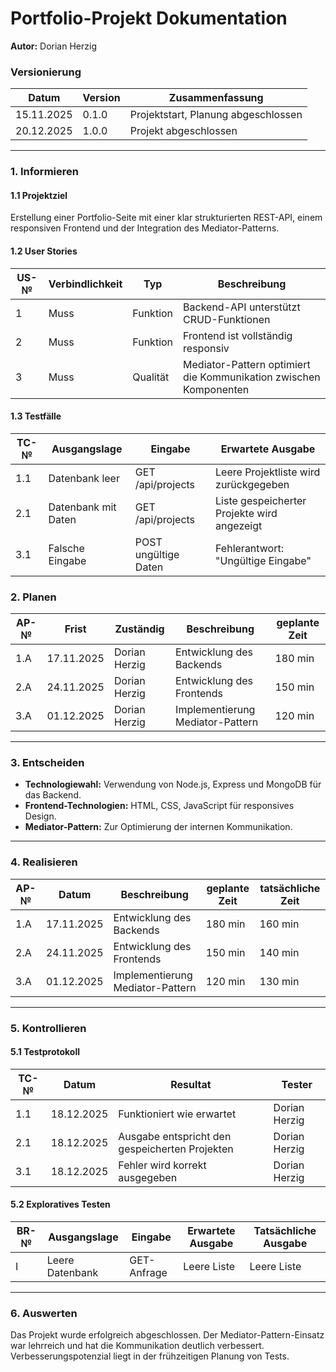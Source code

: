 # Portfolio-Projekt Dokumentation  
**Autor:** Dorian Herzig  

### **Versionierung**  
| Datum       | Version  | Zusammenfassung                    |
|-------------|----------|------------------------------------|
| 15.11.2025  | 0.1.0    | Projektstart, Planung abgeschlossen |
| 20.12.2025  | 1.0.0    | Projekt abgeschlossen             |

---

### **1. Informieren**  

#### **1.1 Projektziel**  
Erstellung einer Portfolio-Seite mit einer klar strukturierten REST-API, einem responsiven Frontend und der Integration des Mediator-Patterns.

#### **1.2 User Stories**  
| US-№ | Verbindlichkeit | Typ       | Beschreibung                                                  |
|------|-----------------|-----------|--------------------------------------------------------------|
| 1    | Muss           | Funktion  | Backend-API unterstützt CRUD-Funktionen                     |
| 2    | Muss           | Funktion  | Frontend ist vollständig responsiv                          |
| 3    | Muss           | Qualität  | Mediator-Pattern optimiert die Kommunikation zwischen Komponenten |

#### **1.3 Testfälle**  
| TC-№ | Ausgangslage       | Eingabe                        | Erwartete Ausgabe                                              |
|------|--------------------|--------------------------------|----------------------------------------------------------------|
| 1.1  | Datenbank leer     | GET /api/projects             | Leere Projektliste wird zurückgegeben                         |
| 2.1  | Datenbank mit Daten| GET /api/projects             | Liste gespeicherter Projekte wird angezeigt                   |
| 3.1  | Falsche Eingabe    | POST ungültige Daten           | Fehlerantwort: \"Ungültige Eingabe\"                          |


### **2. Planen**  

| AP-№ | Frist         | Zuständig       | Beschreibung                   | geplante Zeit |
|------|---------------|-----------------|---------------------------------|---------------|
| 1.A  | 17.11.2025    | Dorian Herzig   | Entwicklung des Backends       | 180 min       |
| 2.A  | 24.11.2025    | Dorian Herzig   | Entwicklung des Frontends      | 150 min       |
| 3.A  | 01.12.2025    | Dorian Herzig   | Implementierung Mediator-Pattern| 120 min       |

---

### **3. Entscheiden**  
- **Technologiewahl:** Verwendung von Node.js, Express und MongoDB für das Backend.  
- **Frontend-Technologien:** HTML, CSS, JavaScript für responsives Design.  
- **Mediator-Pattern:** Zur Optimierung der internen Kommunikation.  

---

### **4. Realisieren**  

| AP-№ | Datum        | Beschreibung                   | geplante Zeit | tatsächliche Zeit |
|------|--------------|---------------------------------|---------------|--------------------|
| 1.A  | 17.11.2025   | Entwicklung des Backends       | 180 min       | 160 min            |
| 2.A  | 24.11.2025   | Entwicklung des Frontends      | 150 min       | 140 min            |
| 3.A  | 01.12.2025   | Implementierung Mediator-Pattern| 120 min       | 130 min            |

---

### **5. Kontrollieren**  

#### **5.1 Testprotokoll**  
| TC-№ | Datum       | Resultat                                          | Tester         |
|------|-------------|--------------------------------------------------|----------------|
| 1.1  | 18.12.2025  | Funktioniert wie erwartet                        | Dorian Herzig  |
| 2.1  | 18.12.2025  | Ausgabe entspricht den gespeicherten Projekten   | Dorian Herzig  |
| 3.1  | 18.12.2025  | Fehler wird korrekt ausgegeben                   | Dorian Herzig  |

#### **5.2 Exploratives Testen**  
| BR-№ | Ausgangslage | Eingabe       | Erwartete Ausgabe                   | Tatsächliche Ausgabe |
|------|--------------|---------------|-------------------------------------|-----------------------|
| I    | Leere Datenbank | GET-Anfrage | Leere Liste                         | Leere Liste           |

---

### **6. Auswerten**  
Das Projekt wurde erfolgreich abgeschlossen. Der Mediator-Pattern-Einsatz war lehrreich und hat die Kommunikation deutlich verbessert. Verbesserungspotenzial liegt in der frühzeitigen Planung von Tests.  
